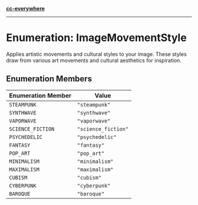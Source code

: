 [**cc-everywhere**](../../../../../index.md)

***

# Enumeration: ImageMovementStyle

Applies artistic movements and cultural styles to your image.
These styles draw from various art movements and cultural aesthetics for inspiration.

## Enumeration Members

| Enumeration Member | Value |
| ------ | ------ |
| <a id="steampunk"></a> `STEAMPUNK` | `"steampunk"` |
| <a id="synthwave"></a> `SYNTHWAVE` | `"synthwave"` |
| <a id="vaporwave"></a> `VAPORWAVE` | `"vaporwave"` |
| <a id="science_fiction"></a> `SCIENCE_FICTION` | `"science_fiction"` |
| <a id="psychedelic"></a> `PSYCHEDELIC` | `"psychedelic"` |
| <a id="fantasy"></a> `FANTASY` | `"fantasy"` |
| <a id="pop_art"></a> `POP_ART` | `"pop_art"` |
| <a id="minimalism"></a> `MINIMALISM` | `"minimalism"` |
| <a id="maximalism"></a> `MAXIMALISM` | `"maximalism"` |
| <a id="cubism"></a> `CUBISM` | `"cubism"` |
| <a id="cyberpunk"></a> `CYBERPUNK` | `"cyberpunk"` |
| <a id="baroque"></a> `BAROQUE` | `"baroque"` |
